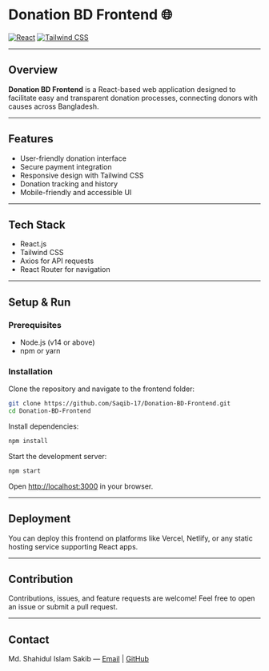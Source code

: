 # Donation BD Frontend 🌐

[![React](https://img.shields.io/badge/React-20232A?style=flat&logo=react&logoColor=61DAFB)](https://reactjs.org/)
[![Tailwind CSS](https://img.shields.io/badge/Tailwind_CSS-06B6D4?style=flat&logo=tailwind-css&logoColor=white)](https://tailwindcss.com/)

---

## Overview

**Donation BD Frontend** is a React-based web application designed to facilitate easy and transparent donation processes, connecting donors with causes across Bangladesh.

---

## Features

- User-friendly donation interface  
- Secure payment integration  
- Responsive design with Tailwind CSS  
- Donation tracking and history  
- Mobile-friendly and accessible UI  

---

## Tech Stack

- React.js  
- Tailwind CSS  
- Axios for API requests  
- React Router for navigation  

---

## Setup & Run

### Prerequisites

- Node.js (v14 or above)  
- npm or yarn  

### Installation

Clone the repository and navigate to the frontend folder:

```bash
git clone https://github.com/Saqib-17/Donation-BD-Frontend.git
cd Donation-BD-Frontend
````

Install dependencies:

```bash
npm install
```

Start the development server:

```bash
npm start
```

Open [http://localhost:3000](http://localhost:3000) in your browser.

---

## Deployment

You can deploy this frontend on platforms like Vercel, Netlify, or any static hosting service supporting React apps.

---

## Contribution

Contributions, issues, and feature requests are welcome! Feel free to open an issue or submit a pull request.

---

## Contact

Md. Shahidul Islam Sakib — [Email](mailto:shahidul.sakib17@gmail.com) | [GitHub](https://github.com/Saqib-17)

```
